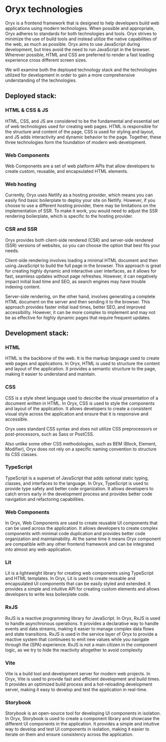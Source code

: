 # Oryx technologies

Oryx is a frontend framework that is designed to help developers build web applications using modern technologies.
When possible and appropriate, Oryx adheres to standards for both technologies and tools.
Oryx strives to minimize the use of build tools and instead utilize the native capabilities of the web, as much as possible.
Oryx aims to use JavaScript during development, but tries avoid the need to run JavaScript in the browser. Wherever possible, HTML and CSS are preferred to render a fast loading experience cross different screen sizes.

We will examine both the deployed technology stack and the technologies utilized for development in order to gain a more comprehensive understanding of the technologies.

## Deployed stack:

### HTML & CSS & JS
HTML, CSS, and JS are considered to be the fundamental and essential set of web technologies used for creating web pages. HTML is responsible for the structure and content of the page, CSS is used for styling and layout, and JS adds interactivity and dynamic behavior to the page. Together, these three technologies form the foundation of modern web development.

### Web Components
Web Components are a set of web platform APIs that allow developers to create custom, reusable, and encapsulated HTML elements.

### Web hosting
Currently, Oryx uses Netlify as a hosting provider, which means you can easily find basic boilerplate to deploy your site on Netlify. However, if you choose to use a different hosting provider, there may be limitations on the implementation of SSR. To make it work, you would need to adjust the SSR rendering boilerplate, which is specific to the hosting provider.

### CSR and SSR
Oryx provides both client-side rendered (CSR) and server-side rendered (SSR) versions of websites, so you can choose the option that best fits your needs.

Client-side rendering involves loading a minimal HTML document and then using JavaScript to build the full page in the browser. This approach is great for creating highly dynamic and interactive user interfaces, as it allows for fast, seamless updates without page refreshes. However, it can negatively impact initial load time and SEO, as search engines may have trouble indexing content.

Server-side rendering, on the other hand, involves generating a complete HTML document on the server and then sending it to the browser. This approach provides faster initial load times, better SEO, and improved accessibility. However, it can be more complex to implement and may not be as effective for highly dynamic pages that require frequent updates.

## Development stack:

### HTML
HTML is the backbone of the web. It is the markup language used to create web pages and applications. In Oryx, HTML is used to structure the content and layout of the application. It provides a semantic structure to the page, making it easier to understand and maintain.

### CSS
CSS is a style sheet language used to describe the visual presentation of a document written in HTML. In Oryx, CSS is used to style the components and layout of the application. It allows developers to create a consistent visual style across the application and ensure that it is responsive and accessible.

Oryx uses standard CSS syntax and does not utilize CSS preprocessors or post-processors, such as Sass or PostCSS. 

Also unlike some other CSS methodologies, such as BEM (Block, Element, Modifier), Oryx does not rely on a specific naming convention to structure its CSS classes.

### TypeScript
TypeScript is a superset of JavaScript that adds optional static typing, classes, and interfaces to the language. In Oryx, TypeScript is used to provide type safety and better code organization. It allows developers to catch errors early in the development process and provides better code navigation and refactoring capabilities.

### Web Components
In Oryx, Web Components are used to create reusable UI components that can be used across the application. It allows developers to create complex components with minimal code duplication and provides better code organization and maintainability. At the same time it means Oryx component are compatible with any other frontend framework and can be integrated into almost any web-application.

### Lit
Lit is a lightweight library for creating web components using TypeScript and HTML templates. In Oryx, Lit is used to create reusable and encapsulated UI components that can be easily styled and extended. It provides a simple and intuitive API for creating custom elements and allows developers to write less boilerplate code.

### RxJS
RxJS is a reactive programming library for JavaScript. In Oryx, RxJS is used to handle asynchronous operations. It provides a declarative way to handle events and data streams, making it easier to manage complex data flows and state transitions.
RxJS is used in the service layer of Oryx to provide a reactive system that continuees to emit new values while you navigate through the (SPA) experience.
RxJS is not a main citizen in the component logic, as we try to hide the reactivity altogether to avoid complexity

### Vite
Vite is a build tool and development server for modern web projects. In Oryx, Vite is used to provide fast and efficient development and build times. It provides an optimized build process and a hot-reloading development server, making it easy to develop and test the application in real-time.

### Storybook
Storybook is an open-source tool for developing UI components in isolation. In Oryx, Storybook is used to create a component library and showcase the different UI components in the application. It provides a simple and intuitive way to develop and test UI components in isolation, making it easier to iterate on them and ensure consistency across the application.


